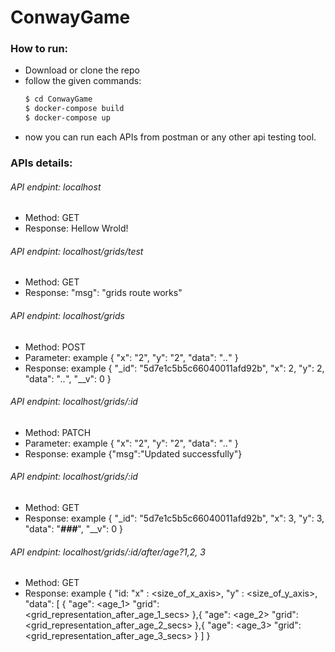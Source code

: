 # ConwayGame


### How to run:
- Download or clone the repo
- follow the given commands:
    ```sh
    $ cd ConwayGame
    $ docker-compose build
    $ docker-compose up
    ```
- now you can run each APIs from postman or any other api testing tool.

### APIs details:
###### API endpint: localhost
- Method: GET
- Response: Hellow Wrold!

###### API endpint: localhost/grids/test
- Method: GET
- Response: "msg": "grids route works"

###### API endpint: localhost/grids
- Method: POST
- Parameter: example
{
	"x": "2",
	"y": "2",
	"data": "*..*"
}
- Response: example
{
    "_id": "5d7e1c5b5c66040011afd92b",
    "x": 2,
    "y": 2,
    "data": "*..*",
    "__v": 0
}


###### API endpint: localhost/grids/:id
- Method: PATCH
- Parameter: example
{
	"x": "2",
	"y": "2",
	"data": "*..*"
}
- Response: example {"msg":"Updated successfully"}

###### API endpint: localhost/grids/:id
- Method: GET
- Response: example
{
    "_id": "5d7e1c5b5c66040011afd92b",
    "x": 3,
    "y": 3,
    "data": "***###***",
    "__v": 0
}

###### API endpint: localhost/grids/:id/after/age?1,2, 3
- Method: GET
- Response: example
{
    "id: <id>
    "x" : <size_of_x_axis>,
    "y" : <size_of_y_axis>,
    "data": [
        {
            "age": <age_1>
            "grid": <grid_representation_after_age_1_secs>
        },{
            "age": <age_2>
            "grid": <grid_representation_after_age_2_secs>
        },{
            "age": <age_3>
            "grid": <grid_representation_after_age_3_secs>
        }
    ]
}
